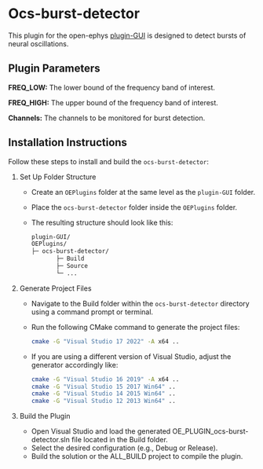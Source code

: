 # Ocs-burst-detector

This plugin for the open-ephys [plugin-GUI](https://github.com/open-ephys/plugin-GUI/) is designed to detect bursts of neural oscillations. 



## Plugin Parameters

**FREQ_LOW:** The lower bound of the frequency band of interest.

**FREQ_HIGH:** The upper bound of the frequency band of interest.

**Channels:** The channels to be monitored for burst detection.



## Installation Instructions

Follow these steps to install and build the  `ocs-burst-detector`:

1. Set Up Folder Structure

   - Create an `OEPlugins` folder at the same level as the `plugin-GUI` folder.

   - Place the `ocs-burst-detector` folder inside the `OEPlugins` folder.

   - The resulting structure should look like this:

     ```bash
     plugin-GUI/
     OEPlugins/
     ├─ ocs-burst-detector/
     		├─ Build
     		├─ Source
     		└─ ...
     ```

2. Generate Project Files

   - Navigate to the Build folder within the  `ocs-burst-detector` directory using a command prompt or terminal.

   - Run the following CMake command to generate the project files:

     ``` bash
     cmake -G "Visual Studio 17 2022" -A x64 ..
     ```

   - If you are using a different version of Visual Studio, adjust the generator accordingly like:

     ```bash
     cmake -G "Visual Studio 16 2019" -A x64 ..
     cmake -G "Visual Studio 15 2017 Win64" ..
     cmake -G "Visual Studio 14 2015 Win64" ..
     cmake -G "Visual Studio 12 2013 Win64" ..
     ```

3. Build the Plugin

   - Open Visual Studio and load the generated OE_PLUGIN_ocs-burst-detector.sln file located in the Build folder.
   - Select the desired configuration (e.g., Debug or Release).
   - Build the solution or the ALL_BUILD project to compile the plugin.

